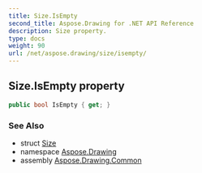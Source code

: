 ```yaml
---
title: Size.IsEmpty
second_title: Aspose.Drawing for .NET API Reference
description: Size property. 
type: docs
weight: 90
url: /net/aspose.drawing/size/isempty/
---
```

## Size.IsEmpty property

```csharp
public bool IsEmpty { get; }
```

### See Also

* struct [Size](../)
* namespace [Aspose.Drawing](../../size/)
* assembly [Aspose.Drawing.Common](../../../)


